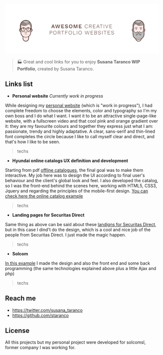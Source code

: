 ![Susana Taranco WIP Portfolio](bg.png)
>🏭 Great and cool links for you to enjoy  **Susana Taranco WIP Portfolio**, created by Susana Taranco.

## Links list

- **Personal website** *Currently work in progress*

While designing my [personal website](http://www.susana-taranco.me) (which is "work in progress"), I had complete freedom to choose the elements, color and typography so I'm my own boss and I do what I want. I want it to be an attractive single-page-like website, with a fullscreen video and that cool pink and orange gradient over it: they are my favourite colours and together they express just what I am: passionate, trendy and highly adaptative. A clear, sans-serif  and thin-lined font completes the circle because I like to call myself clear and direct, and that's how I like to be seen.

> techs


- **Hyundai online catalogs UX definition and development** 

Starting from pdf [offline catalogues](http://www.hyundai.es/catalogo/ioniqhibrido.pdf), the final goal was to make them interactive. My job here was to design the UI according to final user's behaviour and the client's global look and feel. I also developed the catalog, so I was the front-end behind the scenes here, working with HTML5, CSS3, Jquery and regarding the principles of the mobile-first design. [You can check here the online catalog example](http://www.hyundai.es/catalogo/digital/ioniq)

> techs


- **Landing pages for Securitas Direct**

Same thing as above can be said about these [landigns for Securitas Direct](http://www.conseguridad.org/landings/nuevas-landings/nuevas-camaras), but in this case I dind't do the design, which is a cool and nice job of the people from Securitas Direct. I just made the magic happen.

> techs


- **Solcom**

[In this example](http://wwwsolcomsl.com) I made the design and also the front end and some back programming (the same technologies explained above plus a little Ajax and php)

> techs


## Reach me
* https://twitter.com/susana_taranco
* https://github.com/staranco

## License
All this projects but my personal project were developed for solcomsl, former company I was working for.
